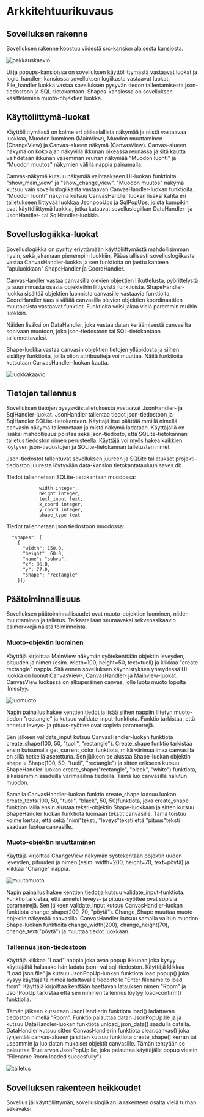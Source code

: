 # Arkkitehtuurikuvaus

## Sovelluksen rakenne

Sovelluksen rakenne koostuu viidestä src-kansion alaisesta kansiosta.

![pakkauskaavio](https://github.com/Kissaniemi/ot-harjoitustyo/blob/main/projekti/kuvat/Kaaviot/pakkausrakenne.png)

Ui ja popups-kansioissa on sovelluksen käyttöliittymästä vastaavat luokat ja logic_handler- kansiossa sovelluksen logiikasta vastaavat luokat. File_handler luokka vastaa sovelluksen pysyvän tiedon tallentamisesta json-tiedostoon ja SQL-tietokantaan. Shapes-kansiossa on sovelluksen käsittelemien muoto-objektien luokka.

## Käyttöliittymä-luokat

Käyttöliittymässä on kolme eri pääasiallista näkymää ja niistä vastaavaa luokkaa, Muodon luominen (MainView), Muodon muuttaminen (ChangeView) ja Canvas-alueen näkymä (CanvasView). Canvas-alueen näkymä on koko ajan näkyvillä ikkunan oikeassa reunassa ja sitä kautta vaihdetaan ikkunan vasemman reunan näkymää "Muodon luonti" ja "Muodon muutos" näkymien välillä nappia painamalla. 

Canvas-näkymä kutsuu näkymää vaihtaakseen UI-luokan funktioita "show_main_view" ja "show_change_view". "Muodon muutos" näkymä kutsuu vain sovelluslogiikasta vastaavan CanvasHandler-luokan funktioita. "Muodon luonti" näkymä kutsuu CanvasHandler luokan lisäksi kahta eri talletukseen liittyvää luokkaa JsonpopUps ja SqlPopUps, joista kumpikin ovat käyttöliittymä luokkia, jotka kutsuvat sovelluslogiikan DataHandler- ja JsonHandler- tai SqlHandler-luokkia.

## Sovelluslogiikka-luokat

Sovelluslogiikka on pyritty eriyttämään käyttöliittymästä mahdollisimman hyvin, sekä jakamaan pienempiin luokkiin.
Pääasiallisesti sovelluslogiikasta vastaa CanvasHandler-luokka ja sen funktioita on jaettu kahteen "apuluokkaan" ShapeHandler ja CoordHandler. 

CanvasHandler vastaa canvasilla olevien objektien liikuttelusta, pyörittelystä ja suurimmasta osasta objekteihin liittyvistä funktioista. ShapeHandler-luokka sisältää objektien luonnista canvasille vastaavia funktioita, CoordHandler taas sisältää canvasilla olevien objektien koordinaattien muutoksista vastaavat funktiot. Funktioita voisi jakaa vielä paremmin muihin luokkiin.

Näiden lisäksi on DataHandler, joka vastaa datan keräämisestä canvasilta sopivaan muotoon, joko json-tiedostoon tai SQL-tietokantaan tallennettavaksi.

Shape-luokka vastaa canvasin objektien tietojen ylläpidosta ja siihen sisältyy funktioita, joilla olion attribuutteja voi muuttaa. Näitä funktioita kutsutaan CanvasHandler-luokan kautta.

![luokkakaavio](https://github.com/Kissaniemi/ot-harjoitustyo/blob/main/projekti/kuvat/Kaaviot/Luokkakaavio.png)


## Tietojen tallennus

Sovelluksen tietojen pysysväistalletuksesta vastaavat JsonHandler- ja SqlHandler-luokat. JsonHandler tallentaa tiedot
json-tiedostoon ja SqlHandler SQLite-tietokantaan. 
Käyttäjä itse päättää mmillä nimellä canvasin näkymä tallennetaan ja mistä näkymä ladataan. Käyttäjällä on lisäksi mahdollisuus poistaa sekä json-tiedosto, että SQLite-tietokannan talletus tiedoston nimen perusteella. Käyttäjä voi myös hakea kaikkien löytyven json-tiedostojen ja SQLite-tietokannan talletusten nimet.

Json-tiedostot tallentuvat sovelluksen juureen ja SQLite talletukset projekti-tiedoston juuresta löytyvään data-kansion tietokantatauluun saves.db.

Tiedot tallennetaan SQLite-tietokantaan muodossa: 
```            save_name text,
            width integer,
            height integer,
            text_input text,
            x_coord integer,
            y_coord integer,
            shape_type text
```
Tiedot tallennetaan json tiedostoon muodossa:
```{
  "shapes": [
    {
      "width": 150.0,
      "height": 60.0,
      "name": "sohva",
      "x": 86.0,
      "y": 77.0,
      "shape": "rectangle"
    }]}
```
## Päätoiminnallisuus

Sovelluksen päätoiminnallisuudet ovat muoto-objektien luominen, niiden muuttaminen ja talletus. Tarkastellaan seuraavaksi sekvenssikaavio esimerkkejä näistä toiminnoista.

### Muoto-objektin luominen

Käyttäjä kirjoittaa MainView näkymän syötekenttään objektin leveyden, pituuden ja nimen (esim. width=100, height=50, text=tuoli)
ja klikkaa "create rectangle" nappia. Sitä ennen sovelluksen käynnistyksen yhteydessä UI-luokka on luonut CanvasView-, CanvasHandler- ja Mainview-luokat. CanvasView luokassa on alkuperäinen canvas, jolle luotu muoto lopulta ilmestyy.

![luomuoto](https://github.com/Kissaniemi/ot-harjoitustyo/blob/main/projekti/kuvat/Kaaviot/Create%20Rectangle%20object.png)

Napin painallus hakee kenttien tiedot ja lisää siihen nappiin liitetyn muoto-tiedon "rectangle" ja kutsuu validate_input-funktiota. Funktio tarkistaa, että annetut leveys- ja pituus-syöttee ovat sopivia parametrejä.

Sen jälkeen validate_input kutsuu CanvasHandler-luokan funktiota create_shape(100, 50, "tuoli", "rectangle"). Create_shape funktio tarkistaa ensin kutsumalla get_current_color funktiota, mikä värimaailmaa canvasilla on sillä hetkellä asetettuna. Sen jälkeen se alustaa Shape-luokan objektin shape = Shape(100, 50, "tuoli", "rectangle") ja sitten erikseen kutsuu ShapeHandler-luokan create_shape("rectangle", "black", "white") funktiota, aikaisemmin saaduilla värimaailma tiedoilla.  Tämä luo canvasille halutun muodon. 

Samalla CanvasHandler-luokan funktio create_shape kutsuu luokan create_texts(100, 50, "tuoli", "black", 50, 50)funktiota, joka create_shape funktion lailla ensin alustaa teksti-objektin Shape-luokkaan ja sitten kutsuu ShapeHandler luokan funktiota luomaan tekstit canvasille. Tämä toistuu kolme kertaa, että sekä "nimi"teksti, "leveys"teksti että "pituus"teksti saadaan luotua canvasille.

### Muoto-objektin muuttaminen

Käyttäjä kirjoittaa ChangeView näkymän syötekentään objektin uuden leveyden, pituuden ja nimen (esim. width=200, height=70, text=pöytä)
ja klikkaa "Change" nappia. 

![muutamuoto](https://github.com/Kissaniemi/ot-harjoitustyo/blob/main/projekti/kuvat/Kaaviot/Change%20Shape.png)

Napin painallus hakee kenttien tiedotja kutsuu validate_input-funktiota. Funktio tarkistaa, että annetut leveys- ja pituus-syöttee ovat sopivia parametrejä.
Sen jälkeen validate_input kutsuu CanvasHandler-luokan funktiota change_shape(200, 70, "pöytä"). Change_Shape muuttaa muoto-objektin näkymää canvasilla.
CanvasHandler kutsuu samalla valitun muodon Shape-luokan funktioita change_width(200), change_height(70), change_text("pöytä") ja muuttaa tiedot luokkaan.

### Tallennus json-tiedostoon

Käyttäjä klikkaa "Load" nappia joka avaa popup ikkunan joka kysyy käyttäjältä haluaako hän ladata json- vai sql-tiedoston. Käyttäjä klikkaa "Load json file" ja kutsuu JsonPopUp-luokan funktiota load.popup() joka kysyy käyttäjältä nimeä ladattavalle tiedostolle "Enter filename to load from". Käyttäjä kirjoittaa kenttään haettavan latauksen nimen "Room" ja JsonPopUp tarkistaa että sen niminen tallennus löytyy load-confirm() funktiolla. 

Tämän jälkeen kutsutaan JsonHandlerin funktiota load() ladattavan tiedoston nimellä "Room". Funktio palauttaa datan JsonPopUp:lle ja ja kutsuu DataHandler-luokan funktiota unload_json_data() saadulla datalla. DataHandler kutsuu sitten CanvasHandlerin funktiota clear.canvas() joka tyhjentää canvas-alueen ja sitten kutsuu funktiota create_shape() kerran tai useammin ja luo datan mukaiset objektit canvasille. Tämän tehtyään se palauttaa True arvon JsonPopUp:lle, joka palauttaa käyttäjälle popup viestin "Filename Room loaded succesfully")

![talletus](https://github.com/Kissaniemi/ot-harjoitustyo/blob/main/projekti/kuvat/Kaaviot/Load%20Json%20save%20.png)


## Sovelluksen rakenteen heikkoudet

Sovellus jäi käyttöliittymän, sovelluslogiikan ja rakenteen osalta vielä turhan sekavaksi.






